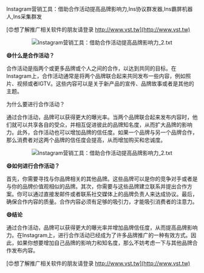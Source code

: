 Instagram营销工具：借助合作活动提高品牌影响力,Ins协议群发器,Ins霸屏机器人,Ins采集群发

[😍想了解推广相关软件的朋友请登录 http://www.vst.tw](http://www.vst.tw)

 <center><img src="https://vst.tw/MP4/tuiguang/png/5.png" alt="Instagram营销工具：借助合作活动提高品牌影响力_2.txt"></center>

**😄什么是合作活动？**

合作活动是指两个或更多品牌或个人之间的合作，以达到共同的目标。在Instagram上，合作活动通常是将两个品牌联合起来共同发布一些内容，例如照片、视频或者IGTV。这些内容可以是关于新产品的宣传、品牌故事或者是其他的主题。

为什么要进行合作活动？

通过合作活动，品牌可以获得更大的曝光率。当两个品牌联合起来发布内容时，他们就可以共享各自的受众，并相互促进彼此的品牌知名度，从而扩大品牌的影响力。此外，合作活动也可以增加品牌的信任度。如果一个品牌与另一个品牌合作，那么消费者对这两个品牌的信任度会提高，从而增加购买和忠诚度。

 <center><img src="https://vst.tw/MP4/tuiguang/png/6.png" alt="Instagram营销工具：借助合作活动提高品牌影响力_2.txt"></center>

**😄如何进行合作活动？**

首先，你需要寻找与你品牌相关的其他品牌。这些品牌可以是你的竞争对手或者是与你的品牌价值观相似的品牌。其次，你需要与这些品牌建立联系并提出合作方案。你可以通过直接发邮件或者联系社交媒体上的品牌负责人来达成协议。最后，确保合作内容的质量。合作内容必须有足够的吸引力，才能吸引消费者的注意力。

**😄结论**

通过合作活动，品牌可以获得更大的曝光率并增加品牌信任度，从而提高品牌影响力。在Instagram上，进行合作活动已经成为了许多品牌推广的一种有效方式。因此，如果你想要增加自己品牌的影响力和知名度，那么不妨考虑一下与其他品牌合作发布内容。

[😍想了解推广相关软件的朋友请登录 http://www.vst.tw](http://www.vst.tw)



